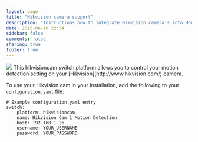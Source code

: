```yaml
---
layout: page
title: "Hikvision camera support"
description: "Instructions how to integrate Hikvision camera's into Home Assistant."
date: 2015-06-10 22:54
sidebar: false
comments: false
sharing: true
footer: true
---
```


<img src='/images/supported_brands/hikvision.png' class='brand pull-right' />
This hikvisioncam switch platform allows you to control your motion detection setting on your [Hikvision](http://www.hikvision.com/) camera.

To use your Hikvision cam in your installation, add the following to your `configuration.yaml` file:

```
# Example configuration.yaml entry
switch:
    platform: hikvisioncam
    name: Hikvision Cam 1 Motion Detection
    host: 192.168.1.26
    username: YOUR_USERNAME
    password: YOUR_PASSWORD
```
